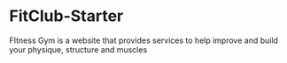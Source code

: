 ﻿# FitClub-Starter
FItness Gym is a website that provides services to help improve and build your physique, structure and muscles
